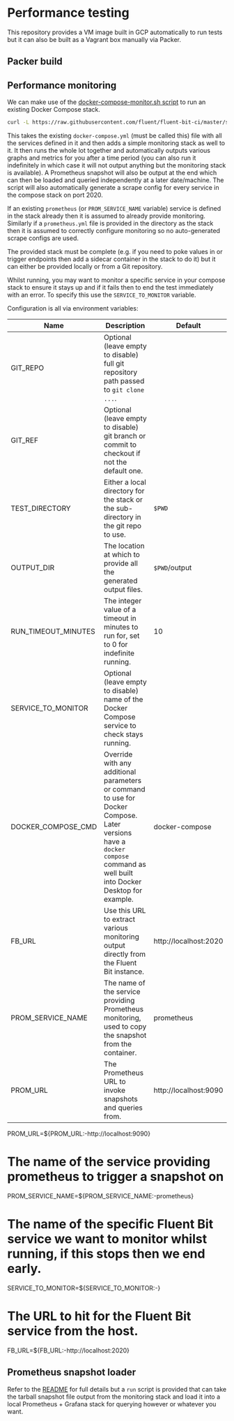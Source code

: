 # Performance testing

This repository provides a VM image built in GCP automatically to run tests but it can also be built as a Vagrant box manually via Packer.

## Packer build

## Performance monitoring

We can make use of the [docker-compose-monitor.sh script](../scripts/docker-compose-monitor.sh) to run an existing Docker Compose stack.

```bash
curl -L https://raw.githubusercontent.com/fluent/fluent-bit-ci/master/scripts/docker-compose-monitor.sh | bash
```

This takes the existing `docker-compose.yml` (must be called this) file with all the services defined in it and then adds a simple monitoring stack as well to it.
It then runs the whole lot together and automatically outputs various graphs and metrics for you after a time period (you can also run it indefinitely in which case it will not output anything but the monitoring stack is available).
A Prometheus snapshot will also be output at the end which can then be loaded and queried independently at a later date/machine.
The script will also automatically generate a scrape config for every service in the compose stack on port 2020.

If an existing `prometheus` (or `PROM_SERVICE_NAME` variable) service is defined in the stack already then it is assumed to already provide monitoring.
Similarly if a `prometheus.yml` file is provided in the directory as the stack then it is assumed to correctly configure monitoring so no auto-generated scrape configs are used.

The provided stack must be complete (e.g. if you need to poke values in or trigger endpoints then add a sidecar container in the stack to do it) but it can either be provided locally or from a Git repository.

Whilst running, you may want to monitor a specific service in your compose stack to ensure it stays up and if it fails then to end the test immediately with an error. To specify this use the `SERVICE_TO_MONITOR` variable.

Configuration is all via environment variables:

|Name|Description|Default|
|----|-----------|-------|
|GIT_REPO|Optional (leave empty to disable) full git repository path passed to `git clone ...`.||
|GIT_REF|Optional (leave empty to disable) git branch or commit to checkout if not the default one.||
|TEST_DIRECTORY|Either a local directory for the stack or the sub-directory in the git repo to use.|`$PWD`|
|OUTPUT_DIR|The location at which to provide all the generated output files.|`$PWD`/output|
|RUN_TIMEOUT_MINUTES|The integer value of a timeout in minutes to run for, set to 0 for indefinite running.|10|
|SERVICE_TO_MONITOR|Optional (leave empty to disable) name of the Docker Compose service to check stays running.||
|DOCKER_COMPOSE_CMD|Override with any additional parameters or command to use for Docker Compose. Later versions have a `docker compose` command as well built into Docker Desktop for example.|docker-compose|
|FB_URL|Use this URL to extract various monitoring output directly from the Fluent Bit instance.|http://localhost:2020|
|PROM_SERVICE_NAME|The name of the service providing Prometheus monitoring, used to copy the snapshot from the container.|prometheus|
|PROM_URL|The Prometheus URL to invoke snapshots and queries from.|http://localhost:9090|

PROM_URL=${PROM_URL:-http://localhost:9090}
# The name of the service providing prometheus to trigger a snapshot on
PROM_SERVICE_NAME=${PROM_SERVICE_NAME:-prometheus}

# The name of the specific Fluent Bit service we want to monitor whilst running, if this stops then we end early.
SERVICE_TO_MONITOR=${SERVICE_TO_MONITOR:-}
# The URL to hit for the Fluent Bit service from the host.
FB_URL=${FB_URL:-http://localhost:2020}

## Prometheus snapshot loader

Refer to the [README](./helpers/prometheus-snapshot-loader/README.md) for full details but a `run` script is provided that can take the tarball snapshot file output from the monitoring stack and load it into a local Prometheus + Grafana stack for querying however or whatever you want.
